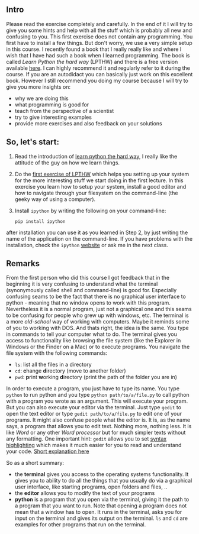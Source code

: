 
Intro
-----

Please read the exercise completely and carefully. In the end of it I will try
to give you some hints and help with all the stuff which is probably all new
and confusing to you.
This first exercise does not contain any programming. You first have to
install a few things. But don't worry, we use a very simple setup in this
course. I recently found a book that I really really like and where I wish
that I have had such a book when I learned programming. The book is called
*Learn Python the hard way* (LPTHW) and there is a free version available
[here][1].
I can highly recommend it and regularly refer to it during the course. If you
are an autodidact you can basically just work on this excellent book. However
I still recommend you doing my course because I will try to give you more
insights on:

* why we are doing this
* what programming is good for
* teach from the perspective of a scientist
* try to give interesting examples
* provide more exercises and also feedback on your solutions


So, let's start:
----------------

1. Read the introduction of [learn python the hard way][2], I really like the
attitude of the guy on how we learn things.

2. Do the [first exercise of LPTHW][3] which helps you setting up your system
   for the more interesting stuff we start doing in the first lecture. In this
   exercise you learn how to setup your system, install a good editor and how
   to navigate through your filesystem on the command-line (the geeky way of
   using a computer).

3. Install `ipython` by writing the following on your command-line:

    `pip install ipython`

after installation you can use it as you learned in Step 2, by just writing
the name of the application on the command-line. If you have problems with
the installation, check the `ipython` [website][4] or ask me in the next
class.


Remarks
-------

From the first person who did this course I got feedback that in the beginning
it is very confusing to understand what the terminal (synonymously called
shell and command-line) is good for. Especially confusing seams to be the fact
that there is no graphical user interface to python - meaning that no window
opens to work with this program. Nevertheless it is a normal program, just not
a graphical one and this seams to be confusing for people who grew up with
windows, etc. The terminal is a more *old-school* way of working with
computers. Maybe it reminds some of you to working with DOS. And thats right,
the idea is the same. You type in commands to tell your computer what to do.
The terminal gives you access to functionality like browsing the file system
(like the Explorer in Windows or the Finder on a Mac) or to execute programs.
You navigate the file system with the following commands:

* `ls`: list all the files in a directory
* `cd`: **c**hange **d**irectory (move to another folder)
* `pwd`: **p**rint **w**orking **d**irectory 
  (print the path of the folder you are in)

In order to execute a program, you just have to type its name. You type
`python` to run python and you type `python path/to/a/file.py` to call
python with a program you wrote as an argument. This will execute your
program. But you can also execute your editor via the terminal. Just type
`gedit` to open the text editor or type `gedit path/to/a/file.py` to edit
one of your programs. It might also confuse people what the editor is. It is,
as the name says, a program that allows you to edit text. Nothing more,
nothing less. It is like *Word* or any other *Word processor* but for much
simpler texts without any formatting. One important hint: `gedit` allows you
to set [syntax highlighting][5] which makes it much easier for you to read and
understand your code. [Short explanation here][6]

So as a short summary:

* the **terminal** gives you access to the operating systems functionality. It
  gives you to ability to do all the things that you usually do via a
  graphical user interface, like starting programs, open folders and files, ..
* the **editor** allows you to modify the text of your programs
* **python** is a program that you open via the terminal, giving it the path
  to a program that you want to run. Note that opening a program does not
  mean that a window has to open. It runs in the terminal, asks you for input
  on the terminal and gives its output on the terminal. `ls` and `cd` are
  examples for other programs that run on the terminal.


[1]: http://learnpythonthehardway.org "Free online version"
[2]: http://learnpythonthehardway.org/book/intro.html "Introduction"
[3]: http://learnpythonthehardway.org/book/ex0.html "First Exercise"
[4]: http://ipython.org/ "Ipython website"
[5]: http://en.wikipedia.org/wiki/Syntax_highlighting "Syntax Highlighting"
[6]: http://library.gnome.org/users/gedit/stable/gedit-syntax-highlighting.html.en "Set Syntax highlighting"